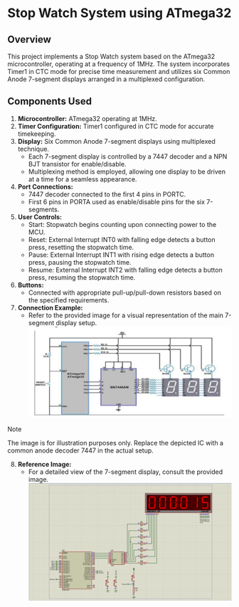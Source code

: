 # Stop Watch System using ATmega32

## Overview
This project implements a Stop Watch system based on the ATmega32 microcontroller, operating at a frequency of 1MHz. The system incorporates Timer1 in CTC mode for precise time measurement and utilizes six Common Anode 7-segment displays arranged in a multiplexed configuration.

## Components Used
1. **Microcontroller:** ATmega32 operating at 1MHz.
2. **Timer Configuration:** Timer1 configured in CTC mode for accurate timekeeping.
3. **Display:** Six Common Anode 7-segment displays using multiplexed technique.
   - Each 7-segment display is controlled by a 7447 decoder and a NPN BJT transistor for enable/disable.
   - Multiplexing method is employed, allowing one display to be driven at a time for a seamless appearance.
4. **Port Connections:**
   - 7447 decoder connected to the first 4 pins in PORTC.
   - First 6 pins in PORTA used as enable/disable pins for the six 7-segments.
5. **User Controls:**
   - Start: Stopwatch begins counting upon connecting power to the MCU.
   - Reset: External Interrupt INT0 with falling edge detects a button press, resetting the stopwatch time.
   - Pause: External Interrupt INT1 with rising edge detects a button press, pausing the stopwatch time.
   - Resume: External Interrupt INT2 with falling edge detects a button press, resuming the stopwatch time.
6. **Buttons:**
   - Connected with appropriate pull-up/pull-down resistors based on the specified requirements.
7. **Connection Example:**
   - Refer to the provided image for a visual representation of the main 7-segment display setup.
     ![Main 7-Segment Display](https://github.com/Salahbendary/Stop_Watch_ATmega32/blob/main/283995578-921c57b6-cfd6-4c3b-b683-fdea8f508fa9.png)

> [!NOTE]
> The image is for illustration purposes only. Replace the depicted IC with a common anode decoder 7447 in the actual setup.

8. **Reference Image:**
   - For a detailed view of the 7-segment display, consult the provided image.
     ![7-Segment Display](https://github.com/Salahbendary/Stop_Watch_ATmega32/blob/main/283995599-1a2477c3-2b46-425c-bf0d-b595e79c99b5.png)


